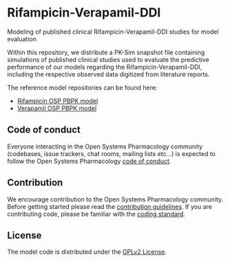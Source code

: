 # Rifampicin-Verapamil-DDI
Modeling of published clinical Rifampicin-Verapamil-DDI studies for model evaluation 

Within this repository, we distribute a PK-Sim snapshot file containing simulations of published clinical studies used to evaluate the predictive performance of our models regarding the Rifampicin-Verapamil-DDI, including the respective observed data digitized from literature reports.

The reference model repositories can be found here:

- [Rifampicin OSP PBPK model](https://github.com/Open-Systems-Pharmacology/Rifampicin-Model)
- [Verapamil OSP PBPK model](https://github.com/Open-Systems-Pharmacology/Verapamil-Model)

## Code of conduct
Everyone interacting in the Open Systems Pharmacology community (codebases, issue trackers, chat rooms, mailing lists etc...) is expected to follow the Open Systems Pharmacology [code of conduct](https://github.com/Open-Systems-Pharmacology/Suite/blob/master/CODE_OF_CONDUCT.md#contributor-covenant-code-of-conduct).

## Contribution
We encourage contribution to the Open Systems Pharmacology community. Before getting started please read the [contribution guidelines](https://github.com/Open-Systems-Pharmacology/Suite/blob/master/CONTRIBUTING.md#ways-to-contribute). If you are contributing code, please be familiar with the [coding standard](https://github.com/Open-Systems-Pharmacology/Suite/blob/master/CODING_STANDARDS.md#visual-studio-settings).

## License
The model code is distributed under the [GPLv2 License](https://github.com/Open-Systems-Pharmacology/Suite/blob/develop/LICENSE).
